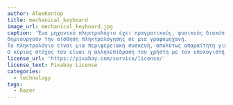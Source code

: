 ```yaml
---
author: AlexKontop
title: mechanical_keyboard
image_url: mechanical_keyboard.jpg
caption: 'Ένα μηχανικό πληκτρολόγιο έχει πραγματικούς, φυσικούς διακόπτες στην κάτω μεριά των κουμπιών που
δημιουργούν την αίσθηση πληκτρολόγησης σε μια γραφομηχανή.
Το πληκτρολόγιο είναι μια περιφερειακή συσκευή, απολύτως απαραίτητη για κάθε ηλεκτρονικό υπολογιστή.
Ο κύριος στόχος του είναι η αλληλεπίδραση του χρήστη με τον υπολογιστή.'
license_url: 'https://pixabay.com/service/license/'
license_text: Pixabay License
categories:
  - technology
tags:
  - Razer
---
```

